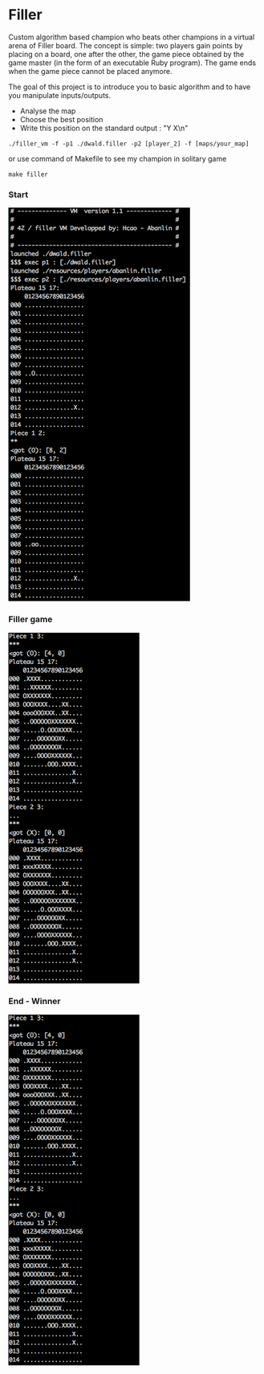 # Filler

Custom algorithm based champion who beats other champions in a virtual arena of Filler board. The concept is simple: two players gain points by placing on a board, one after the other, the game piece obtained by the game master (in the form of an executable Ruby program). The game ends when the game piece cannot be placed anymore.

The goal of this project is to introduce you to basic algorithm and to have you manipulate inputs/outputs.

- Analyse the map
- Choose the best position
- Write this position on the standard output : "Y X\n"

```
./filler_vm -f -p1 ./dwald.filler -p2 [player_2] -f [maps/your_map]
```
or use command of Makefile to see my champion in solitary game
```
make filler
```

### Start
![alt text](https://github.com/eryndi/Filler/blob/master/screenshots/START.png "Start")

### Filler game
![alt text](https://github.com/eryndi/Filler/blob/master/screenshots/GAME.png "Filler Game")

### End - Winner
![alt text](https://github.com/eryndi/Filler/blob/master/screenshots/GAME.png "End Winner")
